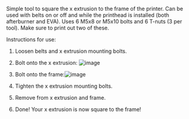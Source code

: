 Simple tool to square the x extrusion to the frame of the printer.
Can be used with belts on or off and while the printhead is installed (both afterburner and EVA). 
Uses 6 M5x8 or M5x10 bolts and 6 T-nuts (3 per tool).
Make sure to print out two of these.

Instructions for use:

1) Loosen belts and x extrusion mounting bolts.

2) Bolt onto the x extrusion: ![image](https://user-images.githubusercontent.com/30688588/133002473-df353d33-2083-47c1-83f0-daad4cc7c0d0.png)

3) Bolt onto the frame:![image](https://user-images.githubusercontent.com/30688588/133002442-791f621b-d93f-481a-84ad-f9b42f42127b.png)

4) Tighten the x extrusion mounting bolts.

5) Remove from x extrusion and frame.

6) Done! Your x extrusion is now square to the frame!
